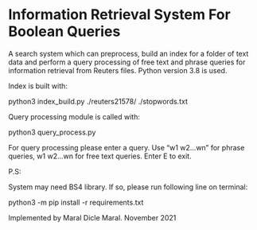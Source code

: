 # Information Retrieval System For Boolean Queries 
A search system which can preprocess, build an index for a folder of text data and perform a query processing of free text and phrase queries for information retrieval from Reuters files. Python version 3.8 is used. 

Index is built with: 

python3 index_build.py ./reuters21578/ ./stopwords.txt 


Query processing module is called with:

python3 query_process.py


For query processing please enter a query. Use “w1 w2...wn” for phrase queries, w1 w2...wn for free text queries. Enter E to exit.


P.S:

System may need BS4 library. If so, please run following line on terminal:

python3 -m pip install -r requirements.txt



Implemented by Maral Dicle Maral. November 2021
